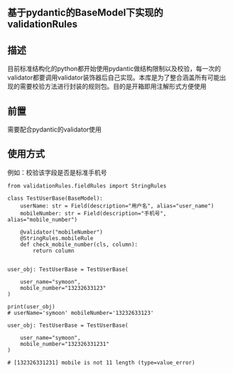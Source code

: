 ## 基于pydantic的BaseModel下实现的validationRules
##  描述
目前标准结构化的python都开始使用pydantic做结构限制以及校验，每一次的validator都要调用validator装饰器后自己实现。本库是为了整合涵盖所有可能出现的需要校验方法进行封装的规则包。目的是开箱即用注解形式方便使用
## 前置
需要配合pydantic的validator使用

## 使用方式

例如：校验该字段是否是标准手机号
```python3
from validationRules.fieldRules import StringRules

class TestUserBase(BaseModel):
    userName: str = Field(description="用户名", alias="user_name")
    mobileNumber: str = Field(description="手机号", alias="mobile_number")

    @validator("mobileNumber")
    @StringRules.mobileRule
    def check_mobile_number(cls, column):
        return column


user_obj: TestUserBase = TestUserBase(

    user_name="symoon",
    mobile_number="13232633123"
)

print(user_obj)
# userName='symoon' mobileNumber='13232633123'

user_obj: TestUserBase = TestUserBase(

    user_name="symoon",
    mobile_number="132326331231"
)

# [132326331231] mobile is not 11 length (type=value_error)
```
